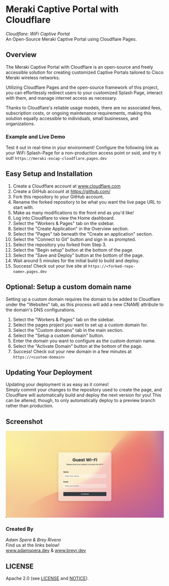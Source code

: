 # Meraki Captive Portal with Cloudflare

*Cloudflare: WiFi Captive Portal*  
An Open-Source Meraki Captive Portal using Cloudflare Pages.

## Overview

The Meraki Captive Portal with Cloudflare is an open-source and freely accessible solution for creating customized Captive Portals tailored to Cisco Meraki wireless networks.

Utilizing Cloudflare Pages and the open-source framework of this project, you can effortlessly redirect users to your customized Splash Page, interact with them, and manage internet access as necessary.

Thanks to Cloudflare's reliable usage models, there are no associated fees, subscription costs, or ongoing maintenance requirements, making this solution equally accessible to individuals, small businesses, and organizations.

### Example and Live Demo

Test it out in real-time in your environment! Configure the following link as your WiFi Splash-Page for a non-production access point or ssid, and try it out! ```https://meraki-excap-cloudflare.pages.dev```

## Easy Setup and Installation

1. Create a Cloudflare account at www.cloudflare.com
2. Create a GitHub account at https://github.com/
3. Fork this repository to your GitHub account.
4. Rename the forked repository to be what you want the live page URL to start with.
5. Make as many modifications to the front end as you'd like!
6. Log into Cloudflare to view the Home dashboard.
7. Select the "Workers & Pages" tab on the sidebar.
8. Select the "Create Application" in the Overview section.
9. Select the "Pages" tab beneath the "Create an application" section.
10. Select the "Connect to Git" button and sign in as prompted.
11. Select the repository you forked from Step 3.
12. Select the "Begin setup" button at the bottom of the page.
13. Select the "Save and Deploy" button at the bottom of the page.
14. Wait around 5 minutes for the initial build to build and deploy.
15. Success! Check out your live site at ```https://<forked-repo-name>.pages.dev```

## Optional: Setup a custom domain name

Setting up a custom domain requires the domain to be added to Cloudflare under the "Websites" tab, as this process will add a new CNAME attribute to the domain's DNS configurations.

1. Select the "Workers & Pages" tab on the sidebar.
2. Select the pages project you want to set up a custom domain for.
3. Select the "Custom domains" tab in the main section.
4. Select the "Setup a custom domain" button.
5. Enter the domain you want to configure as the custom domain name.
6. Select the "Activate Domain" button at the bottom of the page.
7. Success! Check out your new domain in a few minutes at ```https://<custom-domain>```

## Updating Your Deployment

Updating your deployment is as easy as it comes!  
Simply commit your changes to the repository used to create the page, and Cloudflare will automatically build and deploy the next version for you! This can be altered, though, to only automatically deploy to a preview branch rather than production.

## Screenshot
![Screenshot of Live Demo](screenshot.png)

### Created By
*Adam Spera & Brey Rivera*  
Find us at the links below!  
www.adamspera.dev & www.breyr.dev


## LICENSE
Apache 2.0 (see [LICENSE](./LICENSE) and [NOTICE](./NOTICE)).
